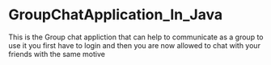 # GroupChatApplication_In_Java 
This is the Group chat appliction that can help to communicate as a group
to use it you first have to login and then you are now allowed to chat with your friends with the same motive 
